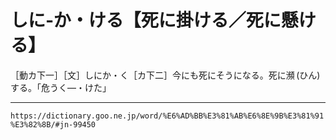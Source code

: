 # しに‐か・ける【死に掛ける／死に懸ける】

［動カ下一］［文］しにか・く［カ下二］今にも死にそうになる。死に瀕 (ひん) する。「危うく―・けた」

---
`https://dictionary.goo.ne.jp/word/%E6%AD%BB%E3%81%AB%E6%8E%9B%E3%81%91%E3%82%8B/#jn-99450`